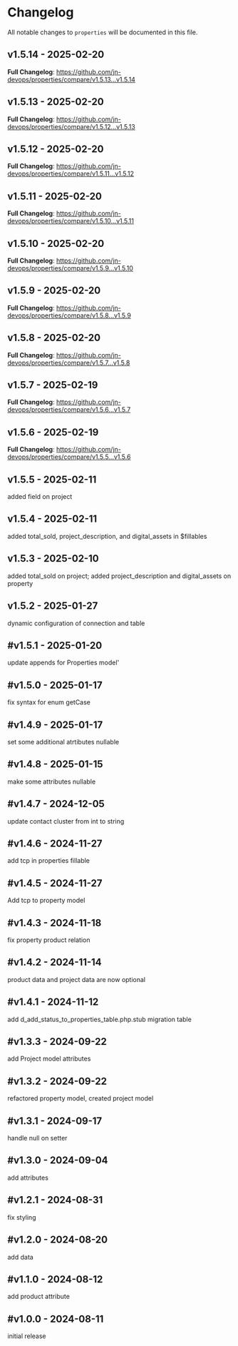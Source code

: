 # Changelog

All notable changes to `properties` will be documented in this file.

## v1.5.14 - 2025-02-20

**Full Changelog**: https://github.com/jn-devops/properties/compare/v1.5.13...v1.5.14

## v1.5.13 - 2025-02-20

**Full Changelog**: https://github.com/jn-devops/properties/compare/v1.5.12...v1.5.13

## v1.5.12 - 2025-02-20

**Full Changelog**: https://github.com/jn-devops/properties/compare/v1.5.11...v1.5.12

## v1.5.11 - 2025-02-20

**Full Changelog**: https://github.com/jn-devops/properties/compare/v1.5.10...v1.5.11

## v1.5.10 - 2025-02-20

**Full Changelog**: https://github.com/jn-devops/properties/compare/v1.5.9...v1.5.10

## v1.5.9 - 2025-02-20

**Full Changelog**: https://github.com/jn-devops/properties/compare/v1.5.8...v1.5.9

## v1.5.8 - 2025-02-20

**Full Changelog**: https://github.com/jn-devops/properties/compare/v1.5.7...v1.5.8

## v1.5.7 - 2025-02-19

**Full Changelog**: https://github.com/jn-devops/properties/compare/v1.5.6...v1.5.7

## v1.5.6 - 2025-02-19

**Full Changelog**: https://github.com/jn-devops/properties/compare/v1.5.5...v1.5.6

## v1.5.5 - 2025-02-11

added field on project

## v1.5.4 - 2025-02-11

added total_sold, project_description, and digital_assets in $fillables

## v1.5.3 - 2025-02-10

added total_sold on project; added project_description and digital_assets on property

## v1.5.2 - 2025-01-27

dynamic configuration of connection and table

## #v1.5.1 - 2025-01-20

update appends for Properties model'

## #v1.5.0 - 2025-01-17

fix syntax for enum getCase

## #v1.4.9 - 2025-01-17

set some additional atrtibutes nullable

## #v1.4.8 - 2025-01-15

make some attributes nullable

## #v1.4.7 - 2024-12-05

update contact cluster from int to string

## #v1.4.6 - 2024-11-27

add tcp in properties fillable

## #v1.4.5 - 2024-11-27

Add tcp to property model

## #v1.4.3 - 2024-11-18

fix property product relation

## #v1.4.2 - 2024-11-14

product data and project data are now optional

## #v1.4.1 - 2024-11-12

add d_add_status_to_properties_table.php.stub migration table

## #v1.3.3 - 2024-09-22

add Project model attributes

## #v1.3.2 - 2024-09-22

refactored property model, created project model

## #v1.3.1 - 2024-09-17

handle null on setter

## #v1.3.0 - 2024-09-04

add attributes

## #v1.2.1 - 2024-08-31

fix styling

## #v1.2.0 - 2024-08-20

add data

## #v1.1.0 - 2024-08-12

add product attribute

## #v1.0.0 - 2024-08-11

initial release
